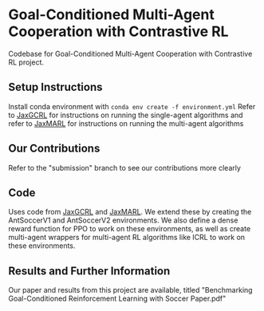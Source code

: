 # Goal-Conditioned Multi-Agent Cooperation with Contrastive RL
Codebase for Goal-Conditioned Multi-Agent Cooperation with Contrastive RL project.

## Setup Instructions
Install conda environment with ``conda env create -f environment.yml``
Refer to [JaxGCRL](https://github.com/MichalBortkiewicz/JaxGCRL) for instructions on running the single-agent algorithms and refer to [JaxMARL](https://github.com/FLAIROx/JaxMARL/tree/main) for instructions on running the multi-agent algorithms

## Our Contributions
Refer to the "submission" branch to see our contributions more clearly

## Code
Uses code from [JaxGCRL](https://github.com/MichalBortkiewicz/JaxGCRL) and [JaxMARL](https://github.com/FLAIROx/JaxMARL/tree/main). We extend these by creating the AntSoccerV1 and AntSoccerV2 environments. We also define a dense reward function for PPO to work on these environments, as well as create multi-agent wrappers for multi-agent RL algorithms like ICRL to work on these environments.

## Results and Further Information
Our paper and results from this project are available, titled "Benchmarking Goal-Conditioned Reinforcement Learning with Soccer Paper.pdf"
